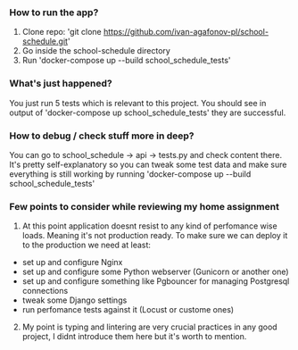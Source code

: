 ### How to run the app?

1) Clone repo: 'git clone https://github.com/ivan-agafonov-pl/school-schedule.git'
2) Go inside the school-schedule directory
3) Run 'docker-compose up --build school_schedule_tests'

### What's just happened?

You just run 5 tests which is relevant to this project. You should see
in output of 'docker-compose up school_schedule_tests' they are successful.

### How to debug / check stuff more in deep?

You can go to school_schedule -> api -> tests.py and check content there.
It's pretty self-explanatory so you can tweak some test data and make sure everything is
still working by running 'docker-compose up --build school_schedule_tests'

### Few points to consider while reviewing my home assignment

1) At this point application doesnt resist to any kind of perfomance wise loads.
Meaning it's not production ready. To make sure we can deploy it to the production we need
at least:
- set up and configure Nginx
- set up and configure some Python webserver (Gunicorn or another one)
- set up and configure something like Pgbouncer for managing Postgresql connections
- tweak some Django settings
- run perfomance tests against it (Locust or custome ones)

2) My point is typing and lintering are very crucial practices in any good project,
I didnt introduce them here but it's worth to mention.